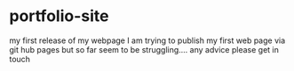 # portfolio-site
my first release of my webpage
I am trying to publish my first web page via git hub pages but so far seem to be struggling.... any advice please get in touch

